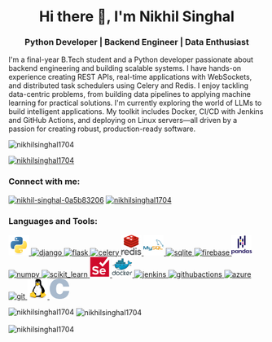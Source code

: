 <h1 align="center">Hi there 👋, I'm Nikhil Singhal</h1>
<h3 align="center">Python Developer | Backend Engineer | Data Enthusiast</h3>

<p align="left">
I'm a final-year B.Tech student and a Python developer passionate about backend engineering and building scalable systems. I have hands-on experience creating REST APIs, real-time applications with WebSockets, and distributed task schedulers using Celery and Redis. I enjoy tackling data-centric problems, from building data pipelines to applying machine learning for practical solutions. I'm currently exploring the world of LLMs to build intelligent applications. My toolkit includes Docker, CI/CD with Jenkins and GitHub Actions, and deploying on Linux servers—all driven by a passion for creating robust, production-ready software.
</p>

<p align="left"> <img src="https://komarev.com/ghpvc/?username=NikhilSinghal1704&label=Profile%20views&color=0e75b6&style=flat" alt="nikhilsinghal1704" /> </p>

<p align="left"> <a href="https://github.com/ryo-ma/github-profile-trophy"><img src="https://github-profile-trophy.vercel.app/?username=NikhilSinghal1704" alt="nikhilsinghal1704" /></a> </p>

<h3 align="left">Connect with me:</h3>
<p align="left">
<a href="https://linkedin.com/in/nikhil-singhal-0a5b83206" target="blank"><img align="center" src="https://raw.githubusercontent.com/rahuldkjain/github-profile-readme-generator/master/src/images/icons/Social/linked-in-alt.svg" alt="nikhil-singhal-0a5b83206" height="30" width="40" /></a>
<a href="https://www.hackerrank.com/profile/nikhilsinghal1704" target="blank"><img align="center" src="https://raw.githubusercontent.com/rahuldkjain/github-profile-readme-generator/master/src/images/icons/Social/hackerrank.svg" alt="nikhilsinghal1704" height="30" width="40" /></a>
</p>

<h3 align="left">Languages and Tools:</h3>
<p align="left"> 
    <a href="https://www.python.org" target="_blank" rel="noreferrer"> <img src="https://raw.githubusercontent.com/devicons/devicon/master/icons/python/python-original.svg" alt="python" width="40" height="40"/> </a> 
    <a href="https://www.djangoproject.com/" target="_blank" rel="noreferrer"> <img src="https://cdn.worldvectorlogo.com/logos/django.svg" alt="django" width="40" height="40"/> </a> 
    <a href="https://flask.palletsprojects.com/" target="_blank" rel="noreferrer"> <img src="https://www.vectorlogo.zone/logos/pocoo_flask/pocoo_flask-icon.svg" alt="flask" width="40" height="40"/> </a> 
    <a href="https://docs.celeryq.dev" target="_blank" rel="noreferrer"> <img src="https://raw.githubusercontent.com/devicons/devicon/master/icons/celery/celery-original.svg" alt="celery" width="40" height="40"/> </a> 
    <a href="https://redis.io" target="_blank" rel="noreferrer"> <img src="https://raw.githubusercontent.com/devicons/devicon/master/icons/redis/redis-original-wordmark.svg" alt="redis" width="40" height="40"/> </a> 
    <a href="https://www.mysql.com/" target="_blank" rel="noreferrer"> <img src="https://raw.githubusercontent.com/devicons/devicon/master/icons/mysql/mysql-original-wordmark.svg" alt="mysql" width="40" height="40"/> </a>
    <a href="https://www.sqlite.org/" target="_blank" rel="noreferrer"> <img src="https://www.vectorlogo.zone/logos/sqlite/sqlite-icon.svg" alt="sqlite" width="40" height="40"/> </a>
    <a href="https://firebase.google.com/" target="_blank" rel="noreferrer"> <img src="https://www.vectorlogo.zone/logos/firebase/firebase-icon.svg" alt="firebase" width="40" height="40"/> </a>
    <a href="https://pandas.pydata.org/" target="_blank" rel="noreferrer"> <img src="https://raw.githubusercontent.com/devicons/devicon/master/icons/pandas/pandas-original-wordmark.svg" alt="pandas" width="40" height="40"/> </a> 
    <a href="https://numpy.org/" target="_blank" rel="noreferrer"> <img src="https://www.vectorlogo.zone/logos/numpy/numpy-icon.svg" alt="numpy" width="40" height="40"/> </a> 
    <a href="https://scikit-learn.org/" target="_blank" rel="noreferrer"> <img src="https://upload.wikimedia.org/wikipedia/commons/0/05/Scikit_learn_logo_small.svg" alt="scikit_learn" width="40" height="40"/> </a> 
    <a href="https://www.selenium.dev" target="_blank" rel="noreferrer"> <img src="https://raw.githubusercontent.com/devicons/devicon/master/icons/selenium/selenium-original.svg" alt="selenium" width="40" height="40"/> </a> 
    <a href="https://www.docker.com/" target="_blank" rel="noreferrer"> <img src="https://raw.githubusercontent.com/devicons/devicon/master/icons/docker/docker-original-wordmark.svg" alt="docker" width="40" height="40"/> </a> 
    <a href="https://www.jenkins.io" target="_blank" rel="noreferrer"> <img src="https://www.vectorlogo.zone/logos/jenkins/jenkins-icon.svg" alt="jenkins" width="40" height="40"/> </a> 
    <a href="https://github.com/features/actions" target="_blank" rel="noreferrer"> <img src="https://www.vectorlogo.zone/logos/githubactions/githubactions-icon.svg" alt="githubactions" width="40" height="40"/> </a> 
    <a href="https://azure.microsoft.com/en-in/" target="_blank" rel="noreferrer"> <img src="https://www.vectorlogo.zone/logos/microsoft_azure/microsoft_azure-icon.svg" alt="azure" width="40" height="40"/> </a> 
    <a href="https://git-scm.com/" target="_blank" rel="noreferrer"> <img src="https://www.vectorlogo.zone/logos/git-scm/git-scm-icon.svg" alt="git" width="40" height="40"/> </a> 
    <a href="https://www.linux.org/" target="_blank" rel="noreferrer"> <img src="https://raw.githubusercontent.com/devicons/devicon/master/icons/linux/linux-original.svg" alt="linux" width="40" height="40"/> </a> 
    <a href="https://www.cprogramming.com/" target="_blank" rel="noreferrer"> <img src="https://raw.githubusercontent.com/devicons/devicon/master/icons/c/c-original.svg" alt="c" width="40" height="40"/> </a> 
</p>

<p><img align="left" src="https://github-readme-stats.vercel.app/api/top-langs?username=NikhilSinghal1704&show_icons=true&locale=en&layout=compact" alt="nikhilsinghal1704" /></p>

<p>&nbsp;<img align="center" src="https://github-readme-stats.vercel.app/api?username=NikhilSinghal1704&show_icons=true&locale=en" alt="nikhilsinghal1704" /></p>

<p><img align="center" src="https://github-readme-streak-stats.herokuapp.com/?user=NikhilSinghal1704&" alt="nikhilsinghal1704" /></p>
